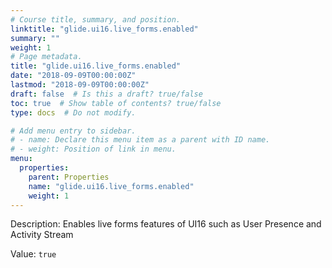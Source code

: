 ```yaml
---
# Course title, summary, and position.
linktitle: "glide.ui16.live_forms.enabled"
summary: ""
weight: 1
# Page metadata.
title: "glide.ui16.live_forms.enabled"
date: "2018-09-09T00:00:00Z"
lastmod: "2018-09-09T00:00:00Z"
draft: false  # Is this a draft? true/false
toc: true  # Show table of contents? true/false
type: docs  # Do not modify.

# Add menu entry to sidebar.
# - name: Declare this menu item as a parent with ID name.
# - weight: Position of link in menu.
menu:
  properties:
    parent: Properties
    name: "glide.ui16.live_forms.enabled"
    weight: 1
---
```


Description: Enables live forms features of UI16 such as User Presence and Activity Stream


Value: `true`